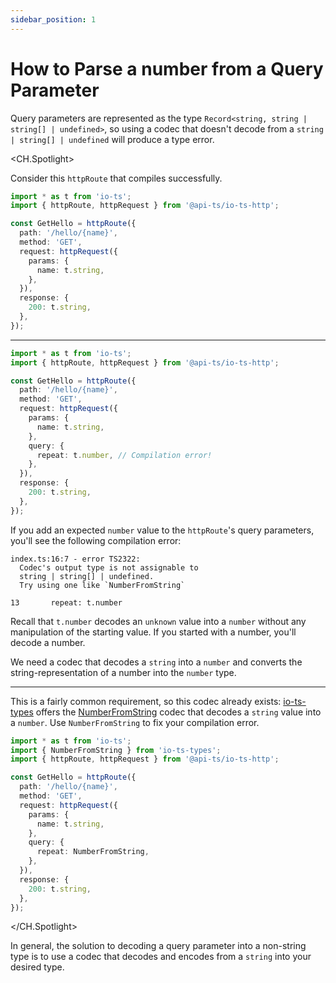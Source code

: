 ```yaml
---
sidebar_position: 1
---
```


# How to Parse a number from a Query Parameter

Query parameters are represented as the type
`Record<string, string | string[] | undefined>`, so using a codec that doesn't decode
from a `string | string[] | undefined` will produce a type error.

<CH.Spotlight>

Consider this `httpRoute` that compiles successfully.

```typescript spec.ts
import * as t from 'io-ts';
import { httpRoute, httpRequest } from '@api-ts/io-ts-http';

const GetHello = httpRoute({
  path: '/hello/{name}',
  method: 'GET',
  request: httpRequest({
    params: {
      name: t.string,
    },
  }),
  response: {
    200: t.string,
  },
});
```

---

```typescript spec.ts focus=14:16
import * as t from 'io-ts';
import { httpRoute, httpRequest } from '@api-ts/io-ts-http';

const GetHello = httpRoute({
  path: '/hello/{name}',
  method: 'GET',
  request: httpRequest({
    params: {
      name: t.string,
    },
    query: {
      repeat: t.number, // Compilation error!
    },
  }),
  response: {
    200: t.string,
  },
});
```

If you add an expected `number` value to the `httpRoute`'s query parameters, you'll see
the following compilation error:

```
index.ts:16:7 - error TS2322:
  Codec's output type is not assignable to
  string | string[] | undefined.
  Try using one like `NumberFromString`

13       repeat: t.number
```

Recall that `t.number` decodes an `unknown` value into a `number` without any
manipulation of the starting value. If you started with a number, you'll decode a
number.

We need a codec that decodes a `string` into a `number` and converts the
string-representation of a number into the `number` type.

---

This is a fairly common requirement, so this codec already exists: [io-ts-types] offers
the [NumberFromString] codec that decodes a `string` value into a `number`. Use
`NumberFromString` to fix your compilation error.

[io-ts-types]: https://github.com/gcanti/io-ts-types
[numberfromstring]:
  https://gcanti.github.io/io-ts-types/modules/NumberFromString.ts.html

```typescript spec.ts focus=2,15:17
import * as t from 'io-ts';
import { NumberFromString } from 'io-ts-types';
import { httpRoute, httpRequest } from '@api-ts/io-ts-http';

const GetHello = httpRoute({
  path: '/hello/{name}',
  method: 'GET',
  request: httpRequest({
    params: {
      name: t.string,
    },
    query: {
      repeat: NumberFromString,
    },
  }),
  response: {
    200: t.string,
  },
});
```

</CH.Spotlight>

In general, the solution to decoding a query parameter into a non-string type is to use
a codec that decodes and encodes from a `string` into your desired type.
